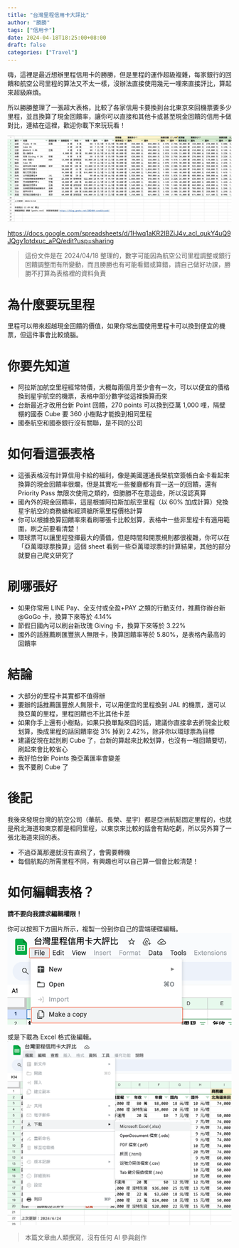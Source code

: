 ```yaml
---
title: "台灣里程信用卡大評比"
author: "勝勝"
tags: ["信用卡"]
date: 2024-04-18T18:25:00+08:00
draft: false
categories: ["Travel"]
---
```


嗨，這裡是最近想辦里程信用卡的勝勝，但是里程的運作超級複雜，每家銀行的回饋和航空公司里程的算法又不太一樣，沒辦法直接使用幾元一哩來直接評比，算起來超級麻煩。

所以勝勝整理了一張超大表格，比較了各家信用卡要換到台北東京來回機票要多少里程，並且換算了現金回饋率，讓你可以直接和其他卡或甚至現金回饋的信用卡做對比，連結在這裡，歡迎你載下來玩玩看！

![](/img/SCR-20240418-qezv.jpg)

https://docs.google.com/spreadsheets/d/1Hwq1aKR2IBZiJ4v_acl_qukY4uQ9JQgy1otdxuc_aPQ/edit?usp=sharing

> 這份文件是在 2024/04/18 整理的，數字可能因為航空公司里程調整或銀行回饋調整而有所變動，而且勝勝也有可能看錯或算錯，請自己做好功課，勝勝不打算為表格裡的資料負責

# 為什麼要玩里程

里程可以帶來超越現金回饋的價值，如果你常出國使用里程卡可以換到便宜的機票，但這件事會比較燒腦。

# 你要先知道

- 阿拉斯加航空里程經常特價，大概每兩個月至少會有一次，可以以便宜的價格換到星宇航空的機票，表格中部分數字從這裡換算而來
- 台新最近才改用台新 Point 回饋，270 points 可以換到亞萬 1,000 哩，隔壁棚的國泰 Cube 要 360 小樹點才能換到相同里程
- 國泰航空和國泰銀行沒有關聯，是不同的公司

# 如何看這張表格

- 這張表格沒有計算信用卡給的福利，像是美國運通長榮航空簽帳白金卡看起來換算的現金回饋率很爛，但是其實吃一些餐廳都有買一送一的回饋，還有 Priority Pass 無限次使用之類的，但勝勝不在意這些，所以沒認真算
- 國內外的現金回饋率，這是根據阿拉斯加航空里程（以 60% 加成計算）兌換星宇航空的商務艙和經濟艙所需里程價格計算
- 你可以根據換算回饋率來看刷哪張卡比較划算，表格中一些非里程卡有適用範圍，刷之前要看清楚！
- 環球票可以讓里程發揮最大的價值，但是時間和開票規則都很複雜，你可以在「亞萬環球票換算」這個 sheet 看到一些亞萬環球票的計算結果，其他的部分就要自己爬文研究了

# 刷哪張好

- 如果你常用 LINE Pay、全支付或全盈+PAY 之類的行動支付，推薦你辦台新 @GoGo 卡，換算下來等於 4.14%
- 節假日國內可以刷台新玫瑰 Giving 卡，換算下來等於 3.22%
- 國外的話推薦刷匯豐旅人無限卡，換算回饋率等於 5.80%，是表格內最高的回饋率

# 結論

- 大部分的里程卡其實都不值得辦
- 要辦的話推薦匯豐旅人無限卡，可以用便宜的里程換到 JAL 的機票，還可以換亞萬的里程，里程回饋也不比其他卡差
- 如果你手上還有小樹點，如果只換單點來回的話，建議你直接拿去折現金比較划算，換成里程的話回饋率從 3% 掉到 2.42%，除非你以環球票為目標
- 建議從現在起別刷 Cube 了，台新的算起來比較划算，也沒有一堆回饋要切，刷起來會比較省心
- 我好怕台新 Points 換亞萬匯率會變差
- 我不要刷 Cube 了

# 後記

我後來發現台灣的航空公司（華航、長榮、星宇）都是亞洲航點固定里程的，也就是飛北海道和東京都是相同里程，以東京來比較的話會有點吃虧，所以另外算了一張北海道來回的表。

- 不過亞萬那邊就沒有直飛了，會需要轉機
- 每個航點的所需里程不同，有興趣也可以自己算一個會比較清楚！

# 如何編輯表格？

**請不要向我請求編輯權限！**

你可以按照下方圖片所示，複製一份到你自己的雲端硬碟編輯。
![](/img/SCR-20240625-bqbu.png)

或是下載為 Excel 格式後編輯。
![](/img/SCR-20240625-bpkf.png)

> 本篇文章由人類撰寫，沒有任何 AI 參與創作
